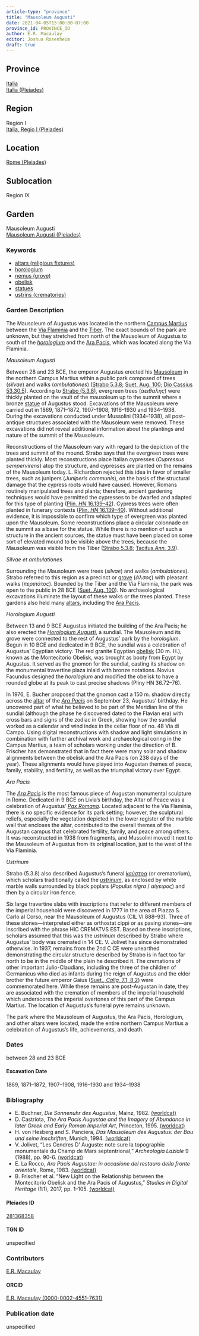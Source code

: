 ```yaml
---
article-type: "province"
title: "Mausoleum Augusti"
date: 2021-04-05T15:00:00-07:00
province_id: PROVINCE_ID
author: E.R. Macaulay
editor: Joshua Rosenheim
draft: true
---
```


## Province

[Italia]({{<relref"../../../..">}}) \
[Italia (Pleiades)](https://pleiades.stoa.org/places/1052)

## Region

Region I \
[Italia, Regio I (Pleiades)](https://pleiades.stoa.org/places/441075550)

## Location

[Rome (Pleiades)](https://pleiades.stoa.org/places/423025)

<!-- ### Location Description -->

## Sublocation

Region IX <!-- Pleiades link?-->

<!-- ### Sublocation Description -->

## Garden

Mausoleum Augusti \
[Mausoleum Augusti (Pleiades)](https://pleiades.stoa.org/places/281368358)

### Keywords

- [altars (religious fixtures)](http://vocab.getty.edu/page/aat/300003725)
- [horologium](http://vocab.getty.edu/page/aat/300404895)
- [nemus (grove)](http://vocab.getty.edu/page/aat/300008884)
- [obelisk](http://vocab.getty.edu/page/aat/300007021)
- [statues](http://vocab.getty.edu/page/aat/300047600)
- [ustrins (crematories)](http://vocab.getty.edu/page/aat/300005876)

### Garden Description

The Mausoleum of Augustus was located in the northern [Campus Martius](https://en.wikipedia.org/wiki/Campus_Martius) between the [Via Flaminia](https://en.wikipedia.org/wiki/Via_Flaminia) and the [Tiber](https://www.britannica.com/place/Tiber-River). The exact bounds of the park are unknown, but they stretched from north of the Mausoleum of Augustus to south of the [*horologium*](http://vocab.getty.edu/page/aat/300404895) and the [Ara Pacis](https://en.wikipedia.org/wiki/Ara_Pacis), which was located along the Via Flaminia.

*Mausoleum Augusti*

Between 28 and 23 BCE, the emperor Augustus erected his [Mausoleum](https://www.digitalaugustanrome.org/records/mausoleum-augustus/) in the northern Campus Martius within a public park composed of trees (*silvae*) and walks (*ambulationes*) ([Strabo 5.3.8](http://http://data.perseus.org/citations/urn:cts:greekLit:tlg0099.tlg001.perseus-eng2:5.3.8); [Suet. Aug. 100](https://bit.ly/SuetTib); [Dio Cassius 53.30.5](https://bit.ly/CDioE53)). According to [Strabo (5.3.8)](http://http://data.perseus.org/citations/urn:cts:greekLit:tlg0099.tlg001.perseus-eng2:5.3.8), evergreen trees (*άειθαλης*) were thickly planted on the vault of the mausoleum up to the summit where a bronze [statue](http://vocab.getty.edu/page/aat/300047600) of Augustus stood. Excavations of the Mausoleum were carried out in 1869, 1871–1872, 1907–1908, 1916–1930 and 1934–1938. During the excavations conducted under Mussolini (1934–1938), all post-antique structures associated with the Mausoleum were removed. These excavations did not reveal additional information about the plantings and nature of the summit of the Mausoleum.

Reconstructions of the Mausoleum vary with regard to the depiction of the trees and summit of the mound. Strabo says that the evergreen trees were planted thickly. Most reconstructions place Italian cypresses (*Cupressus sempervirens*) atop the structure, and cypresses are planted on the remains of the Mausoleum today. L. Richardson rejected this idea in favor of smaller trees, such as junipers (*Juniperis communis*), on the basis of the structural damage that the cypress roots would have caused. However, Romans routinely manipulated trees and plants; therefore, ancient gardening techniques would have permitted the cypresses to be dwarfed and adapted for this type of planting ([Plin. *HN* 16.139–42](https://penelope.uchicago.edu/Thayer/L/Roman/Texts/Pliny_the_Elder/16*.html)). Cypress trees were often planted in funerary contexts ([Plin. *HN* 16.139–40](https://penelope.uchicago.edu/Thayer/L/Roman/Texts/Pliny_the_Elder/16*.html)). Without additional evidence, it is impossible to confirm which type of evergreen was planted upon the Mausoleum. Some reconstructions place a circular colonnade on the summit as a base for the statue. While there is no mention of such a structure in the ancient sources, the statue must have been placed on some sort of elevated mound to be visible above the trees, because the Mausoleum was visible from the Tiber ([Strabo 5.3.8](http://http://data.perseus.org/citations/urn:cts:greekLit:tlg0099.tlg001.perseus-eng2:5.3.8); [Tacitus *Ann.* 3.9](https://penelope.uchicago.edu/Thayer/E/Roman/Texts/Tacitus/Annals/3A*.html)).

*Silvae et ambulationes*

Surrounding the Mausoleum were trees (*silvae*) and walks (*ambulationes*). Strabo referred to this region as a precinct or [grove](http://vocab.getty.edu/page/aat/300008884) (*άλσος*) with pleasant walks (*περιπάτος*). Bounded by the Tiber and the Via Flaminia, the park was open to the public in 28 BCE ([Suet. Aug. 100](http://www.perseus.tufts.edu/hopper/text?doc=Perseus%3Atext%3A1999.02.0132%3Alife%3Daug.%3Achapter%3D99)). No archaeological excavations illuminate the layout of these walks or the trees planted. These gardens also held many [altars](http://vocab.getty.edu/page/aat/300003725), including the [Ara Pacis](https://en.wikipedia.org/wiki/Ara_Pacis).

*Horologium Augusti*

Between 13 and 9 BCE Augustus initiated the building of the Ara Pacis; he also erected the [*Horologium Augusti*](https://penelope.uchicago.edu/~grout/encyclopaedia_romana/romanurbs/horologium.html), a sundial. The Mausoleum and its grove were connected to the rest of Augustus’ park by the *horologium*. Begun in 10 BCE and dedicated in 9 BCE, the sundial was a celebration of Augustus’ Egyptian victory. The red granite Egyptian [obelisk](http://vocab.getty.edu/page/aat/300007021) (30 m. H.), known as the Montecitorio Obelisk, was brought as booty from Egypt by Augustus. It served as the gnomon for the sundial, casting its shadow on the monumental travertine plaza inlaid with bronze notations. Novius Facundus designed the *horologium* and modified the obelisk to have a rounded globe at its peak to cast precise shadows (Pliny HN 36.72–76).

In 1976, E. Bucher proposed that the gnomon cast a 150 m. shadow directly across the [altar](http://vocab.getty.edu/page/aat/300003725) of the [*Ara Pacis*](https://penelope.uchicago.edu/~grout/encyclopaedia_romana/romanurbs/arapacis.html) on September 23, Augustus’ birthday. He uncovered part of what he believed to be part of the Meridian line of the sundial (although the phase he discovered dated to the Flavian era) with cross bars and signs of the zodiac in Greek, showing how the sundial worked as a calendar and wind index in the cellar floor of no. 48 Via di Campo. Using digital reconstructions with shadow and light simulations in combination with further archival work and archaeological coring in the Campus Martius, a team of scholars working under the direction of B. Frischer has demonstrated that in fact there were many solar and shadow alignments between the obelisk and the Ara Pacis (on 238 days of the year). These alignments would have played into Augustan themes of peace, family, stability, and fertility, as well as the triumphal victory over Egypt.

*Ara Pacis*

The [*Ara Pacis*](https://penelope.uchicago.edu/~grout/encyclopaedia_romana/romanurbs/arapacis.html) is the most famous piece of Augustan monumental sculpture in Rome. Dedicated in 9 BCE on Livia’s birthday, the Altar of Peace was a celebration of Augustus’ [*Pax Romana*](https://www.britannica.com/event/Pax-Romana). Located adjacent to the Via Flaminia, there is no specific evidence for its park setting; however, the sculptural reliefs, especially the vegetation depicted in the lower register of the marble wall that encloses the altar, contributed to the overall themes of the Augustan campus that celebrated fertility, family, and peace among others. It was reconstructed in 1938 from fragments, and Mussolini moved it next to the Mausoleum of Augustus from its original location, just to the west of the Via Flaminia.

*Ustrinum*

Strabo (5.3.8) also described Augustus’s funeral [*kaύστρα*](http://vocab.getty.edu/page/aat/300005876) (or crematorium), which scholars traditionally called the [*ustrinum*](https://www.digitalaugustanrome.org/records/ustrinum-domus-augustae/), as enclosed by white marble walls surrounded by black poplars (*Populus nigra* / *αίγειρος*) and then by a circular iron fence.

Six large travertine slabs with inscriptions that refer to different members of the imperial household were discovered in 1777 in the area of Piazza S. Carlo al Corso, near the Mausoleum of Augustus (CIL VI 888–93). Three of these stones—interpreted either as orthostat cippi or as paving stones—are inscribed with the phrase HIC CREMATVS EST. Based on these inscriptions, scholars assumed that this was the *ustrinum* described by Strabo where Augustus’ body was cremated in 14 CE. V. Jolivet has since demonstrated otherwise. In 1937, remains from the 2nd C CE were unearthed demonstrating the circular structure described by Strabo is in fact too far north to be in the middle of the plain he described it. The cremations of other important Julio-Claudians, including the three of the children of Germanicus who died as infants during the reign of Augustus and the elder brother the future emperor Gaius ([Suet., *Calig.* 7.1, 8.2](https://bit.ly/SuetCal)) were commemorated here. While these remains are post-Augustan in date, they are associated with the cremation of members of the imperial household which underscores the imperial overtones of this part of the Campus Martius. The location of Augustus’s funeral pyre remains unknown.

The park where the Mausoleum of Augustus, the Ara Pacis, Horologium, and other altars were located, made the entire northern Campus Martius a celebration of Augustus’s life, achievements, and death.

### Dates

between 28 and 23 BCE

#### Excavation Date

1869, 1871–1872, 1907–1908, 1916–1930 and 1934–1938

### Bibliography

* E. Buchner, *Die Sonnenuhr des Augustus*, Mainz, 1982. [(worldcat)](http://www.worldcat.org/oclc/469037372)
* D. Castriota, *The Ara Pacis Augustae and the Imagery of Abundance in later Greek and Early Roman Imperial Art*, Princeton, 1995. [(worldcat)](http://www.worldcat.org/oclc/468823329)
* H. von Hesberg and S. Panciera, *Das Mausoleum des Augustus: der Bau und seine Inschriften*, Munich, 1994. [(worldcat)](http://www.worldcat.org/oclc/688385178)
* V. Jolivet, “Les Cendres D’ Auguste: note sure la topographie monumentale du Champ de Mars septentrional,” *Archeologia Laziale* 9 (1988), pp. 90-6. [(worldcat)](http://www.worldcat.org/oclc/489812568)
* E. La Rocco, *Ara Pacis Augustae: in occasione del restauro della fronte orientale*, Rome, 1983. [(worldcat)](http://www.worldcat.org/oclc/60060689)
* B. Frischer et al. “New Light on the Relationship between the Montecitorio Obelisk and the Ara Pacis of Augustus,” *Studies in Digital Heritage* (1:1), 2017, pp. 1–105. [(worldcat)](http://www.worldcat.org/oclc/1224085907)

#### Pleiades ID

[281368358](https://pleiades.stoa.org/places/281368358)

#### TGN ID

unspecified

### Contributors

[E.R. Macaulay](https://emacaulaylewis.com)

#### ORCID

[E.R. Macaulay (0000-0002-4551-7631)](https://orcid.org/0000-0002-4551-7631)

### Publication date

unspecified
